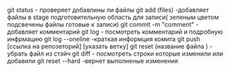 git status - проверяет добавлины ли файлы
git add (files) -добавляет файлы в stage подготовительную область для записи( зеленым цветом подсвечены файлы готовые к записи)
git commit -m "comment" - добавляет комментарий
git log - посмотреть комментарий и подробную инфрмацию
git log --oneline -краткая информция комита
git push [ссылка на репозеторий] [указать ветку]
git reset (название файла ) - убрать файл из стэйч
git diff - посмотреть строки которые изменили или добавили
git reset --hard -вернет выполненые изменения
